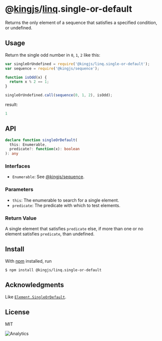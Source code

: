 # @[kingjs](https://www.npmjs.com/package/kingjs)/[linq](https://www.npmjs.com/package/@kingjs/linq).single-or-default
Returns the only element of a sequence that satisfies a specified condition, or undefined.
## Usage 
Return the single odd number in `0`, `1`, `2` like this:
```js
var singleOrUndefined = require('@kingjs/linq.single-or-default');
var sequence = require('@kingjs/sequence');

function isOdd(x) { 
  return x % 2 == 1; 
}

singleOrUndefined.call(sequence(0, 1, 2), isOdd);
```
result:
```js
1
```
## API
```ts
declare function singleOrDefault(
  this: Enumerable,
  predicate?: function(x): boolean
): any
```
### Interfaces
- `Enumerable`: See [@kingjs/sequence](https://www.npmjs.com/package/@kingjs/sequence).

### Parameters
- `this`: The enumerable to search for a single element.
- `predicate`: The predicate with which to test elements.

### Return Value
A single element that satisfies `predicate` else, if more than one or no element satisfies `predicate`, than undefined. 

## Install
With [npm](https://npmjs.org/) installed, run

```
$ npm install @kingjs/linq.single-or-default
```

## Acknowledgments
Like [`Element.SingleOrDefault`](https://msdn.microsoft.com/en-us/library/bb549274(v=vs.110).aspx).

## License

MIT

![Analytics](https://analytics.kingjs.net/linq/single-or-undefined)